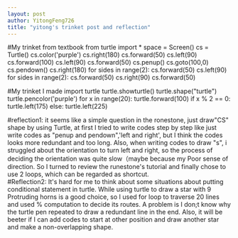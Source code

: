 ```yaml
---
layout: post
author: YitongFeng726
title: "yitong's trinket post and reflection"
---
```


#My trinket from textbook
from turtle import *
space = Screen()
cs = Turtle()
cs.color('purple')
cs.right(180)
cs.forward(50)
cs.left(90)
cs.forward(100)
cs.left(90)
cs.forward(50)
cs.penup()
cs.goto(100,0)
cs.pendown()
cs.right(180)
for sides in range(2):
  cs.forward(50)
  cs.left(90)
for sides in range(2):
  cs.forward(50)
  cs.right(90)
cs.forward(50)


#My trinket I made
import turtle
turtle.showturtle()
turtle.shape("turtle")
turtle.pencolor('purple')
for x in range(20):
        turtle.forward(100)
        if x % 2 == 0:
            turtle.left(175)
        else:
            turtle.left(225)
            
#reflection1: it seems like a simple question in the ronestone, just draw"CS" shape by using Turtle, at first I tried to write codes step by step like just write codes as "penup and pendown",'left and right', but I think the codes looks more redundant and too long. Also, when writing codes to draw "s", i struggled about the orientation to turn left and right, so the process of deciding the orientation was quite slow（maybe because my Poor sense of direction. So I turned to review the runestone's tutorial and finally chose to use 2 loops, which can be regarded as shortcut.            
#Reflection2: It's hard for me to think about some situations about putting conditional statement in turtle. While using turtle to draw a star with 9 Protruding horns is a good choice, so I used for loop to traverse 20 lines and used % computation to decide its routes. A problem is I don;t know why the turtle pen repeated to draw a redundant line in the end. Also, it will be beeter if I can add codes to start at other position and draw another star and make a non-overlapping shape.
